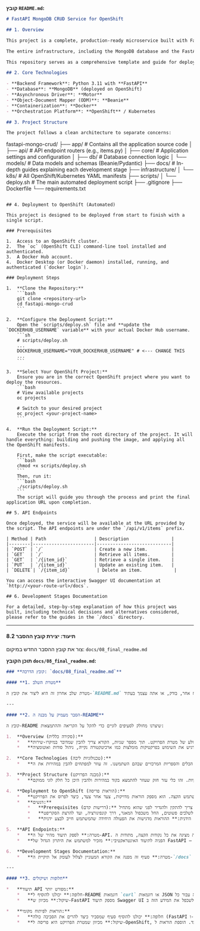 **קובץ `README.md`:**
```markdown
# FastAPI MongoDB CRUD Service for OpenShift

## 1. Overview

This project is a complete, production-ready microservice built with FastAPI. It provides a full CRUD (Create, Read, Update, Delete) API for managing "item" documents stored in a MongoDB database.

The entire infrastructure, including the MongoDB database and the FastAPI application, is designed to be deployed and managed on an OpenShift cluster using declarative YAML manifests and a fully automated deployment script. The project emphasizes clean architecture, security best practices (using Secrets), and automation.

This repository serves as a comprehensive template and guide for deploying stateful Python applications on OpenShift.

## 2. Core Technologies

- **Backend Framework**: Python 3.11 with **FastAPI**
- **Database**: **MongoDB** (deployed on OpenShift)
- **Asynchronous Driver**: **Motor**
- **Object-Document Mapper (ODM)**: **Beanie**
- **Containerization**: **Docker**
- **Orchestration Platform**: **OpenShift** / Kubernetes

## 3. Project Structure

The project follows a clean architecture to separate concerns:

```
fastapi-mongo-crud/
├── app/                  # Contains all the application source code
│   ├── api/              # API endpoint routers (e.g., items.py)
│   ├── core/             # Application settings and configuration
│   ├── db/               # Database connection logic
│   └── models/           # Data models and schemas (Beanie/Pydantic)
├── docs/                 # In-depth guides explaining each development stage
├── infrastructure/
│   └── k8s/              # All OpenShift/Kubernetes YAML manifests
├── scripts/
│   └── deploy.sh         # The main automated deployment script
├── .gitignore
├── Dockerfile
└── requirements.txt
```

## 4. Deployment to OpenShift (Automated)

This project is designed to be deployed from start to finish with a single script.

### Prerequisites

1.  Access to an OpenShift cluster.
2.  The `oc` (OpenShift CLI) command-line tool installed and authenticated.
3.  A Docker Hub account.
4.  Docker Desktop (or Docker daemon) installed, running, and authenticated (`docker login`).

### Deployment Steps

1.  **Clone the Repository:**
    ```bash
    git clone <repository-url>
    cd fastapi-mongo-crud
    ```

2.  **Configure the Deployment Script:**
    Open the `scripts/deploy.sh` file and **update the `DOCKERHUB_USERNAME` variable** with your actual Docker Hub username.
    ```sh
    # scripts/deploy.sh
    ...
    DOCKERHUB_USERNAME="YOUR_DOCKERHUB_USERNAME" # <--- CHANGE THIS
    ...
    ```

3.  **Select Your OpenShift Project:**
    Ensure you are in the correct OpenShift project where you want to deploy the resources.
    ```bash
    # View available projects
    oc projects
    
    # Switch to your desired project
    oc project <your-project-name>
    ```

4.  **Run the Deployment Script:**
    Execute the script from the root directory of the project. It will handle everything: building and pushing the image, and applying all the OpenShift manifests.

    First, make the script executable:
    ```bash
    chmod +x scripts/deploy.sh
    ```
    Then, run it:
    ```bash
    ./scripts/deploy.sh
    ```
    The script will guide you through the process and print the final application URL upon completion.

## 5. API Endpoints

Once deployed, the service will be available at the URL provided by the script. The API endpoints are under the `/api/v1/items` prefix.

| Method | Path                  | Description                |
|--------|-----------------------|----------------------------|
| `POST` | `/`                   | Create a new item.         |
| `GET`  | `/`                   | Retrieve all items.        |
| `GET`  | `/{item_id}`          | Retrieve a single item.    |
| `PUT`  | `/{item_id}`          | Update an existing item.   |
| `DELETE`| `/{item_id}`          | Delete an item.            |

You can access the interactive Swagger UI documentation at `http://<your-route-url>/docs`.

## 6. Development Stages Documentation

For a detailed, step-by-step explanation of how this project was built, including technical decisions and alternatives considered, please refer to the guides in the `/docs` directory.
```

---

#### **8.2 תיעוד: יצירת קובץ ההסבר**

צור את קובץ ההסבר החדש במיקום: `docs/08_final_readme.md`

**תוכן הקובץ `docs/08_final_readme.md`:**

````markdown
### **קובץ הדרכה: `docs/08_final_readme.md`**

#### **1. מטרת השלב**

מטרת שלב אחרון זה היא ליצור את קובץ ה-`README.md` הראשי של הפרויקט. קובץ זה הוא "דף הבית" והתיעוד המרכזי עבור כל מי שמגיע לפרויקט – בין אם זה מפתח אחר, בודק, או אתה עצמך בעתיד. README טוב צריך להסביר בקצרה מה הפרויקט עושה, להציג את המבנה והטכנולוגיות שלו, ולספק הוראות הפעלה ברורות ופשוטות.

---

#### **2. הסבר מעמיק על מבנה ה-README**

קובץ ה-README שיצרנו מחולק לסעיפים לוגיים כדי להקל על הקריאה וההתמצאות:

1.  **Overview (סקירה כללית):**
    *   **מטרה:** לתת לקורא תיאור קצר וקולע של מטרת הפרויקט. תוך מספר שניות, הקורא צריך להבין שמדובר במיקרו-שירות CRUD עם FastAPI ו-MongoDB המיועד ל-OpenShift.
    *   **דגשים:** מדגיש את השימוש בפרקטיקות מומלצות כמו ארכיטקטורה נקייה, ניהול סודות ואוטומציה.

2.  **Core Technologies (טכנולוגיות ליבה):**
    *   **מטרה:** להציג בצורה ברורה את הכלים והספריות המרכזיים שבהם השתמשנו. זה עוזר למפתחים להבין במהירות את ה-"stack" הטכנולוגי של הפרויקט.

3.  **Project Structure (מבנה הפרויקט):**
    *   **מטרה:** הצגה ויזואלית של מבנה התיקיות. זהו כלי עזר חזק שעוזר להתמצא בקוד במהירות ולהבין היכן כל חלק לוגי ממוקם.

4.  **Deployment to OpenShift (הוראות פריסה):**
    *   **מטרה:** זהו הסעיף החשוב ביותר למשתמש הקצה. הוא מספק הוראות מדויקות, צעד אחר צעד, כיצד לפרוס את הפרויקט.
    *   **דגשים:**
        *   **Prerequisites (דרישות קדם):** מציין בבירור מה המשתמש צריך להתקין ולהגדיר לפני שהוא מתחיל.
        *   **שלבים ממוספרים וברורים:** ההוראות מחולקות לשלבים פשוטים, החל משכפול המאגר, דרך קונפיגורציה, ועד להרצת הסקריפט.
        *   **הדגשת הפעולה הידנית:** ההוראות מדגישות את הפעולה היחידה שהמשתמש חייב לבצע ידנית (עדכון שם המשתמש ב-Docker Hub), כדי למנוע טעויות.

5.  **API Endpoints:**
    *   **מטרה:** לספק תיעוד מהיר של ה-API. טבלה פשוטה מציגה את כל נקודות הקצה, מתודות ה-HTTP שלהן, ותיאור קצר.
    *   **הפניה לתיעוד האינטראקטיבי:** מזכיר למשתמש את היתרון הגדול של FastAPI – התיעוד האוטומטי (`/docs`), שהוא המקום הטוב ביותר לחקור ולבדוק את ה-API.

6.  **Development Stages Documentation:**
    *   **מטרה:** סעיף זה מפנה את הקורא המעוניין לצלול לעומק אל תיקיית ה-`/docs` שיצרנו. הוא מסביר ששם ניתן למצוא הסברים מפורטים על כל שלב ושלב בתהליך הפיתוח.

---

#### **3. חלופות ושיקולים**

*   **תיעוד API מפורט יותר:**
    *   **חלופה:** יכולנו להוסיף ל-README דוגמאות `curl` או דוגמאות JSON של גוף הבקשה והתשובה עבור כל endpoint.
    *   **שיקול:** מכיוון ש-FastAPI מספק תיעוד Swagger UI מעולה ואינטראקטיבי, אין צורך ממשי לשכפל את המידע הזה ב-README. עדיף להפנות את המשתמש לכלי הייעודי והטוב יותר.

*   **הוראות לפיתוח מקומי:**
    *   **חלופה:** יכולנו להוסיף סעיף שמסביר כיצד להרים את הסביבה כולה (FastAPI ו-MongoDB) על המחשב המקומי באמצעות `docker-compose`.
    *   **שיקול:** מכיוון שמטרת הפרויקט היא פריסה ל-OpenShift, בחרנו להתמקד בהוראות הפריסה לסביבת היעד. הוספת הוראות ל-docker-compose הייתה מאריכה את הקובץ ועלולה לבלבל.

````

